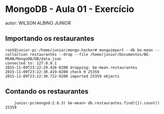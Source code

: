 # MongoDB - Aula 01 - Exercício
autor: WILSON ALBINO JUNIOR

## Importando os restaurantes

	root@junior-pc:/home/junior/mongo-hacker# mongoimport --db be-mean --collection restaurantes --drop --file /home/junior/Documentos/BE-MEAN/MongoDB/DB/data.json
	connected to: 127.0.0.1
	2015-11-09T23:22:29.426-0200 dropping: be-mean.restaurantes
	2015-11-09T23:22:30.419-0200 check 9 25359
	2015-11-09T23:22:30.722-0200 imported 25359 objects


## Contando os restaurantes

    	junior-pc(mongod-2.6.3) be-mean> db.restaurantes.find({}).count()
	25359

